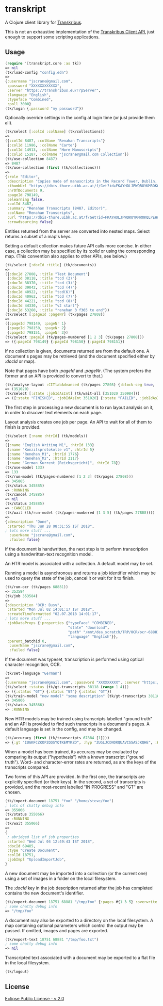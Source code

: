 # transkript

A Clojure client library for [Transkribus](https://github.com/Transkribus).

This is not an exhaustive implementation of the [Transkribus Client API](https://github.com/Transkribus/TranskribusClient), 
just enough to support some scripting applications.
 
## Usage

```clojure
(require '[transkript.core :as tk])
=> nil
(tk/load-config "config.edn")
=>
{:username "jscrane@gmail.com",
 :password "XXXXXXXXXXXX",
 :server "https://transkribus.eu/TrpServer",
 :language "English",
 :typeface "Combined",
 :poll 3000}
(tk/login {:password "my password"})
```

Optionally override settings in the config at login time (or just provide them all).

```clojure
(tk/select [:colId :colName] (tk/collections))
=>
({:colId 8487, :colName "Renahan Transcripts"}
 {:colId 11986, :colName "Carte"}
 {:colId 14913, :colName "Hore Manuscripts"}
 {:colId 15187, :colName "jscrane@gmail.com Collection"})
(tk/use-collection 8487)
=> 8487
(tk/use-collection (first (tk/collections)))
=>
{:role "Editor",
 :description "Copies made of manuscripts in the Record Tower, Dublin, by the Rev. Laurence Renehan, first President of Maynooth College in the mid-nineteenth cenury. The originals were destroyed in the the Fourcourts Fire in Dublin in 1922.",
 :thumbUrl "https://dbis-thure.uibk.ac.at/f/Get?id=FKAYHOLJPWQRUYKMROKQLPEH&fileType=thumb",
 :nrOfDocuments 9,
 :pageId 798149,
 :elearning false,
 :colId 8487,
 :summary "Renahan Transcripts (8487, Editor)",
 :colName "Renahan Transcripts",
 :url "https://dbis-thure.uibk.ac.at/f/Get?id=FKAYHOLJPWQRUYKMROKQLPEH&fileType=view",
 :crowdsourcing false}
```

Entities returned from the server are converted into nested maps. Select returns 
a subset of a map's keys.

Setting a default collection makes future API calls more concise. In either case,
a collection may be specified by its _:colId_ or using the corresponding map. (This
convention also applies to other APIs, see below.)

```clojure
(tk/select [:docId :title] (tk/documents))
=>
({:docId 27808, :title "Test Document"}
 {:docId 38118, :title "tcd (2)"}
 {:docId 38370, :title "tcd (3)"}
 {:docId 39042, :title "tcd (4)"}
 {:docId 40922, :title "tcd(6)"}
 {:docId 40962, :title "tcd (7)"}
 {:docId 44221, :title "tcd (8)"}
 {:docId 44330, :title "v2 start"}
 {:docId 53260, :title "renehan 3 f365 to end"})
(tk/select [:pageId :pageNr] (tk/pages 27808))
=> 
({:pageId 798149, :pageNr 1}
 {:pageId 798150, :pageNr 2}
 {:pageId 798151, :pageNr 3})
(tk/select :pageId (tk/pages-numbered [1 2 3] (tk/pages 27808)))
=> ({:pageId 798149} {:pageId 798150} {:pageId 798151})
```

If no collection is given, documents returned are from the default one.
A document's pages may be retrieved (and the document specified either by
_:docId_ or map).

Note that pages have both _:pageId_ and _:pageNr_. (The system prefers the
former and an API is provided to convert to that.)

```clojure
(tk/analyse-layout :CITlabAdvanced (tk/pages 27808) {:block-seg true, :line-seg true})
=> (351020)
(tk/select [:state :jobIdAsInt] (tk/wait-all [351020 350984]))
=> ({:state "FINISHED", :jobIdAsInt 351020} {:state "FAILED", :jobIdAsInt 350984})
```

The first step in processing a new document is to run layout analysis on it, in order
to discover text elements on each page.

Layout analysis creates one job per page. An API to wait for all of them to
finish is provided.

```clojure
(tk/select [:name :htrId] (tk/models))
=>
({:name "English Writing M1", :htrId 133}
 {:name "Konzilsprotokolle v1", :htrId 5}
 {:name "Renehan_M1", :htrId 1776}
 {:name "Renehan_M2", :htrId 2117}
 {:name "German Kurrent (Reichsgericht)", :htrId 78})
(tk/use-model 133)
=> 133
(tk/run-model (tk/pages-numbered [1 2 3] (tk/pages 27808)))
=> 345885
(tk/status 345885)
=> :RUNNING
(tk/cancel 345885)
=> nil
(tk/status 345885)
=> :CANCELED
(tk/wait (tk/run-model (tk/pages-numbered [1 3 5] (tk/pages 27808))))
=>
{:description "Done",
 :started "Thu Jun 28 08:31:55 IST 2018",
; lots more stuff ...
  :userName "jscrane@gmail.com",
  :failed false}
```
If the document is handwritten, the next step is to perform transcription
using a handwritten-text recognition model.

An HTR model is associated with a collection. A default model may be set.

Running a model is asynchronous and returns a job identifier which may be
used to query the state of the job, cancel it or wait for it to finish.

```clojure
(tk/run-ocr (tk/pages 68881))
=> 353584
(tk/job 353584)
=>
{:description "OCR: Busy",
 :started "Mon Jul 02 14:01:17 IST 2018",
 :createTimeFormatted "02.07.2018 14:01:17",
; lots more stuff ...
 :jobDataProps {:properties {"typeFace" "COMBINED",
                             "state" "download",
                             "path" "/mnt/dea_scratch/TRP/OCR/ocr-68881-8584653302377025848",
                             "language" "English"}},
 :parent_batchid 0,
  :userName "jscrane@gmail.com",
  :failed false}
```

If the document was typeset, transcription is performed using optical character
recognition, OCR.

```clojure
(tk/set-language "German")
=>
{:username "jscrane@gmail.com", :password "XXXXXXXXX", :server "https://transkribus.eu/TrpServer", :language "German"}
(tk/select :status (tk/gt-transcripts 38118 (range 1 4)))
=> ({:status "GT"} {:status "GT"} {:status "GT"})
(tk/train-model "new model" "some description" (tk/gt-transcripts 38118 (range 1 4)) (tk/gt-transcripts 38118 [5 6]))
=> 345866
(tk/status 345866)
=> :RUNNING
```

New HTR models may be trained using transcripts labelled "ground truth" and an API is provided to find such transcripts in a document's pages. A default language is set in the config, and may be changed.

```clojure
(tk/accuracy (first (tk/transcripts 67884 [1])))
=> {:gt "IUGKFCZKOPZQQSYQTKEMYKZD", :hyp "ZUGLJCDNORQUAVCSSASJKQHE", :WER 135.65573, :CER 95.60117}
```

When a model has been trained, its accuracy may be evaluated by comparing its output ("hypothesis")
with a known transcript ("ground truth"). Word- and character-error
rates are returned, as are the keys of the transcripts compared.

Two forms of this API are provided. In the first one, the transcripts are
explicitly specified (or their keys). In the second, a set of transcripts is
provided, and the most-recent labelled "IN PROGRESS" and "GT" are chosen.

```clojure
(tk/import-document 18751 "foo" "/home/steve/foo")
; lots of chatty debug info
=> 355066
(tk/status 355066)
=> :RUNNING
(tk/wait 355066)
=>
{
 ; abridged list of job properties
 :started "Wed Jul 04 12:49:43 IST 2018",
 :docId 69485,
 :type "Create Document",
 :colId 18751,
 :jobImpl "UploadImportJob",
}
```

A new document may be imported into a collection (or the current 
one) using a set of images in a folder on the local filesystem.

The _:docId_ key in the job description returned after the job
has completed contains the new document's identifier.

```clojure
(tk/export-document 18751 68881 "/tmp/foo" {:pages #{1 3 5} :overwrite true})
; some chatty debug info
=> "/tmp/foo"
```

A document may also be exported to a directory on the local
filesystem. A map containing optional parameters which control 
the output may be passed. If omitted, images and pages are
exported.
 
```clojure
(tk/export-text 18751 68881 "/tmp/foo.txt")
; some chatty debug info
=> nil
```

Transcripted text associated with a document may be exported to
a flat file in the local filesystem.

```clojure
(tk/logout)
```

## License

[Eclipse Public License - v 2.0](https://github.com/jscrane/transkript/blob/master/LICENSE)
